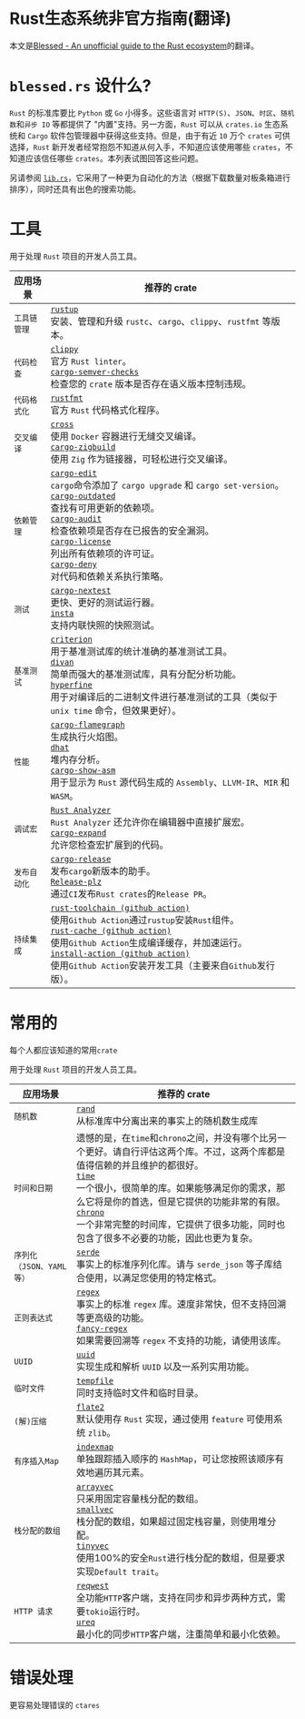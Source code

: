 # Rust生态系统非官方指南(翻译)

本文是[Blessed - An unofficial guide to the Rust ecosystem](https://blessed.rs/crates)的翻译。

# `blessed.rs` 设什么?

`Rust` 的标准库要比 `Python` 或 `Go` 小得多。这些语言对 `HTTP(S)`、`JSON`、`时区`、`随机数`和`异步 IO` 等都提供了 "内置"支持。另一方面，`Rust` 可以从 `crates.io` 生态系统和 `Cargo` 软件包管理器中获得这些支持。但是，由于有近 `10` 万个 `crates` 可供选择，`Rust` 新开发者经常抱怨不知道从何入手，不知道应该使用哪些 `crates`，不知道应该信任哪些 `crates`。本列表试图回答这些问题。

另请参阅 [`lib.rs`](https://lib.rs/)，它采用了一种更为自动化的方法（根据下载数量对板条箱进行排序），同时还具有出色的搜索功能。

# 工具

用于处理 `Rust` 项目的开发人员工具。

| 应用场景     | 推荐的 crate                                                                                                                                                                                                                                                                                                                                                                                                                                                                                                                                                                                                     |
| ------------ | ---------------------------------------------------------------------------------------------------------------------------------------------------------------------------------------------------------------------------------------------------------------------------------------------------------------------------------------------------------------------------------------------------------------------------------------------------------------------------------------------------------------------------------------------------------------------------------------------------------------- |
| `工具链管理` | [`rustup`](https://rustup.rs/) <br> 安装、管理和升级 `rustc`、`cargo`、`clippy`、`rustfmt` 等版本。                                                                                                                                                                                                                                                                                                                                                                                                                                                                                                              |
| `代码检查`   | [`clippy`](https://github.com/rust-lang/rust-clippy#usage) <br> 官方 `Rust linter`。 <br>  [`cargo-semver-checks`](https://github.com/obi1kenobi/cargo-semver-checks) <br> 检查您的 `crate` 版本是否存在语义版本控制违规。                                                                                                                                                                                                                                                                                                                                                                                       |
| `代码格式化` | [`rustfmt`](https://github.com/rust-lang/rustfmt#rustfmt) <br> 官方 `Rust` 代码格式化程序。                                                                                                                                                                                                                                                                                                                                                                                                                                                                                                                      |
| `交叉编译`   | [`cross`](https://github.com/cross-rs/cross#cross) <br> 使用 `Docker` 容器进行无缝交叉编译。 <br>  [`cargo-zigbuild`](https://github.com/rust-cross/cargo-zigbuild) <br> 使用 `Zig` 作为链接器，可轻松进行交叉编译。                                                                                                                                                                                                                                                                                                                                                                                             |
| `依赖管理`   | [`cargo-edit`](https://github.com/killercup/cargo-edit") <br> `cargo`命令添加了 `cargo upgrade` 和 `cargo set-version`。 <br>  [`cargo-outdated`](https://github.com/kbknapp/cargo-outdated#cargo-outdated) <br> 查找有可用更新的依赖项。 <br>  [`cargo-audit`](https://github.com/RustSec/rustsec/tree/main/cargo-audit#rustsec-cargo-audit) <br> 检查依赖项是否存在已报告的安全漏洞。 <br>  [`cargo-license`](https://github.com/onur/cargo-license#cargo-license) <br> 列出所有依赖项的许可证。 <br>  [`cargo-deny`](https://github.com/EmbarkStudios/cargo-deny#-cargo-deny) <br> 对代码和依赖关系执行策略。 |
| `测试`       | [`cargo-nextest`](https://nexte.st) <br> 更快、更好的测试运行器。 <br> [`insta`](https://insta.rs) <br> 支持内联快照的快照测试。                                                                                                                                                                                                                                                                                                                                                                                                                                                                                 |
| `基准测试`   | [`criterion`](https://lib.rs/crates/criterion) <br> 用于基准测试库的统计准确的基准测试工具。 <br>  [`divan`](https://lib.rs/crates/divan) <br> 简单而强大的基准测试库，具有分配分析功能。 <br>  [`hyperfine`](https://github.com/sharkdp/hyperfine#hyperfine) <br> 用于对编译后的二进制文件进行基准测试的工具（类似于 `unix time` 命令，但效果更好）。                                                                                                                                                                                                                                                           |
| `性能`       | [`cargo-flamegraph`](https://github.com/flamegraph-rs/flamegraph#cargo-flamegraph) <br> 生成执行火焰图。 <br>  [`dhat`](https://lib.rs/crates/dhat) <br> 堆内存分析。 <br>  [`cargo-show-asm`](https://lib.rs/crates/cargo-show-asm) <br> 用于显示为 `Rust` 源代码生成的 `Assembly`、`LLVM-IR`、`MIR` 和 `WASM`。                                                                                                                                                                                                                                                                                                |
| `调试宏`     | [`Rust Analyzer`](https://github.com/rust-lang/rust-analyzer)<br>`Rust Analyzer` 还允许你在编辑器中直接扩展宏。 <br>  [`cargo-expand`](https://github.com/dtolnay/cargo-expand#cargo-expand") <br> 允许您检查宏扩展到的代码。                                                                                                                                                                                                                                                                                                                                                                                    |
| `发布自动化` | [`cargo-release`](https://github.com/crate-ci/cargo-release#cargo-release)<br>发布`cargo`新版本的助手。 <br>  [`Release-plz`](https://release-plz.ieni.dev/") <br> 通过`CI`发布`Rust crates`的`Release PR`。                                                                                                                                                                                                                                                                                                                                                                                                     |
| `持续集成`   | [`rust-toolchain (github action)`](https://github.com/dtolnay/rust-toolchain#install-rust-toolchain)<br>使用`Github Action`通过`rustup`安装`Rust`组件。 <br>  [`rust-cache (github action)`](https://github.com/Swatinem/rust-cache#rust-cache-action") <br> 使用`Github Action`生成编译缓存，并加速运行。<br>  [`install-action (github action)`](https://github.com/taiki-e/install-action") <br> 使用`Github Action`安装开发工具（主要来自`Github`发行版）。                                                                                                                                                  |

# 常用的

每个人都应该知道的常用`crate`

用于处理 `Rust` 项目的开发人员工具。

| 应用场景                 | 推荐的 crate                                                                                                                                                                                                                                                                                                                                                                                                     |
| ------------------------ | ---------------------------------------------------------------------------------------------------------------------------------------------------------------------------------------------------------------------------------------------------------------------------------------------------------------------------------------------------------------------------------------------------------------- |
| `随机数`                 | [`rand`](https://lib.rs/crates/rand) <br> 从标准库中分离出来的事实上的随机数生成库                                                                                                                                                                                                                                                                                                                               |
| `时间和日期`             | 遗憾的是，在`time`和`chrono`之间，并没有哪个比另一个更好。请自行评估这两个库。不过，这两个库都是值得信赖的并且维护的都很好。<br> [`time`](https://lib.rs/crates/time) <br> 一个很小，很简单的库。如果能够满足你的需求，那么它将是你的首选，但是它提供的功能非常的有限。<br> [`chrono`](https://lib.rs/crates/chrono) <br> 一个非常完整的时间库，它提供了很多功能，同时也包含了很多不必要的功能，因此也更为复杂。 |
| `序列化（JSON、YAML等）` | [`serde`](https://serde.rs/) <br> 事实上的标准序列化库。请与 `serde_json` 等子库结合使用，以满足您使用的特定格式。                                                                                                                                                                                                                                                                                               |
| `正则表达式`             | [`regex`](https://lib.rs/crates/regex) <br> 事实上的标准 `regex` 库。速度非常快，但不支持回溯等更高级的功能。<br> [`fancy-regex`](https://lib.rs/crates/fancy-regex) <br> 如果需要回溯等 `regex` 不支持的功能，请使用该库。                                                                                                                                                                                      |
| `UUID`                   | [`uuid`](https://lib.rs/crates/uuid) <br> 实现生成和解析 `UUID` 以及一系列实用功能。                                                                                                                                                                                                                                                                                                                             |
| `临时文件`               | [`tempfile`](https://lib.rs/crates/tempfile) <br> 同时支持临时文件和临时目录。                                                                                                                                                                                                                                                                                                                                   |
| `(解)压缩`               | [`flate2`](https://lib.rs/crates/flate2) <br> 默认使用存 `Rust` 实现，通过使用 `feature` 可使用系统 `zlib`。                                                                                                                                                                                                                                                                                                     |
| `有序插入Map`            | [`indexmap`](https://lib.rs/crates/indexmap) <br> 单独跟踪插入顺序的 `HashMap`，可让您按照该顺序有效地遍历其元素。                                                                                                                                                                                                                                                                                               |
| `栈分配的数组`           | [`arrayvec`](https://lib.rs/crates/arrayvec) <br> 只采用固定容量栈分配的数组。<br> [`smallvec`](https://lib.rs/crates/smallvec) <br> 栈分配的数组，如果超过固定栈容量，则使用堆分配。<br> [`tinyvec`](https://lib.rs/crates/tinyvec) <br> 使用100%的安全`Rust`进行栈分配的数组，但是要求实现`Default trait`。                                                                                                    |
| `HTTP 请求`              | [`reqwest`](https://lib.rs/crates/reqwest) <br> 全功能`HTTP`客户端，支持在同步和异步两种方式，需要`tokio`运行时。<br> [`ureq`](https://lib.rs/crates/ureq) <br> 最小化的同步`HTTP`客户端，注重简单和最小化依赖。                                                                                                                                                                                                 |

# 错误处理

更容易处理错误的 `ctares`


